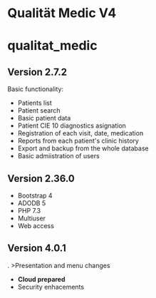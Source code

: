 # Qualität Medic V4
# qualitat_medic

## Version 2.7.2
Basic functionality:
- Patients list
- Patient search
- Basic patient data
- Patient CIE 10 diagnostics asignation
- Registration of each visit, date, medication
- Reports from each patient's clinic history
- Export and backup from the whole database
- Basic admiistration of users

## Version 2.36.0
- Bootstrap 4
- ADODB 5
- PHP 7.3
- Multiuser
- Web access

## Version 4.0.1
. >Presentation and menu changes
- **Cloud prepared**
- Security enhacements